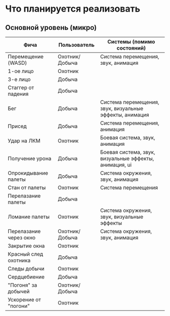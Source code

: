 # Что планируется реализовать

## Основной уровень (микро)

| Фича                   | Пользователь   | Системы (помимо состояний)                              |
| ---------------------- | -------------- | ------------------------------------------------------- |
| Перемещение (WASD)     | Охотник/Добыча | Система перемещения, звук, анимация                     |
| 1-ое лицо              | Охотник        |                                                         |
| 3-е лицо               | Добыча         |                                                         |
| Стаггер от падения     | Добыча         |                                                         |
| Бег                    | Добыча         | Система перемещения, звук, визуальные эффекты, анимация |
| Присед                 | Добыча         | Система перемещения, анимация                           |
| Удар на ЛКМ            | Охотник        | Боевая система, звук, анимация                          |
| Получение урона        | Добыча         | Боевая система, звук, визуальные эффекты, анимация, ui  |
| Опрокидывание палеты   | Добыча         | Система окружения, звук, анимация                       |
| Стан от палеты         | Охотник        | Система перемещения                                     |
| Перелазание палеты     | Добыча         |                                                         |
| Ломание палеты         | Охотник        | Система окружения, звук, визуальные эффекты             |
| Перелазание через окно | Охотник/Добыча | Система окружения, звук, анимация                       |
| Закрытие окна          | Охотник        |                                                         |
| Красный след охотника  | Добыча         |                                                         |
| Следы добычи           | Охотник        |                                                         |
| Сердцебиение           | Добыча         |                                                         |
| "Погоня" за добычей    | Охотник/Добыча |                                                         |
| Ускорение от "погони"  | Охотник        |                                                         |


